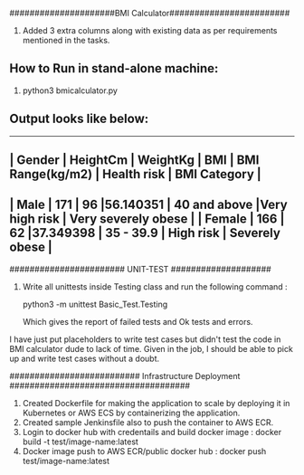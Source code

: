 #####################BMI Calculator########################
1. Added 3 extra columns along with existing data as per requirements mentioned in the tasks. 

How to Run in stand-alone machine:
---------------------------------
1.  python3 bmicalculator.py

Output looks like below:
-----------------------
----------------------------------------------------------------------------------------------------------
|   Gender | HeightCm  | WeightKg  | BMI      |    BMI Range(kg/m2) |   Health risk |   BMI Category      |
-----------------------------------------------------------------------------------------------------------
|    Male  |     171   |     96    |56.140351 |    40 and above     |Very high risk | Very severely obese | 
|  Female  |     166   |     62    |37.349398 |       35 - 39.9     |  High risk    |   Severely obese    |
-----------------------------------------------------------------------------------------------------------

####################### UNIT-TEST ####################
1. Write all unittests inside Testing class and run the following command :

   python3 -m unittest Basic_Test.Testing

   Which gives the report of failed tests and Ok tests and errors.

I have just put placeholders to write test cases but didn't test the code in BMI calculator dude to lack of time. Given in the job, I should be able to pick up and write test cases without a doubt.

########################## Infrastructure Deployment ####################################

1. Created Dockerfile for making the application to scale by deploying it in Kubernetes or AWS ECS by containerizing the application. 
2. Created sample Jenkinsfile also to push the container to AWS ECR.
3. Login to docker hub with credentails and build docker image : docker build -t test/image-name:latest
4. Docker image push to AWS ECR/public docker hub : docker push test/image-name:latest

